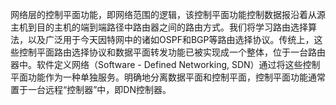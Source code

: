 网络层的控制平面功能，即网络范围的逻辑，该控制平面功能控制数据报沿着从源主机到目的主机的端到端路径中路由器之间的路由方式。我们将学习路由选择算法，以及广泛用于今天因特网中的诸如OSPF和BGP等路由选择协议。传统上，这些控制平面路由选择协议和数据平面转发功能已被实现成一个整体，位于一台路由器中。软件定义网络（Software - Defined Networking, SDN）通过将这些控制平面功能作为一种单独服务。明确地分离数据平面和控制平面，控制平面功能通常置于一台远程“控制器”中，即DN控制器。


